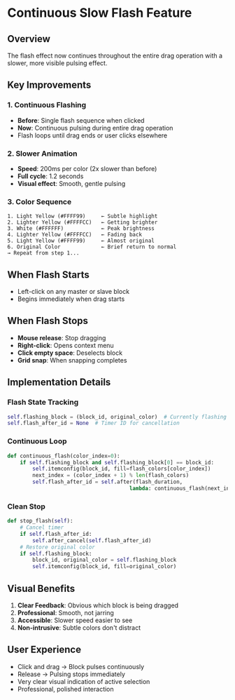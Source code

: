 # Continuous Slow Flash Feature

## Overview
The flash effect now continues throughout the entire drag operation with a slower, more visible pulsing effect.

## Key Improvements

### 1. Continuous Flashing
- **Before**: Single flash sequence when clicked
- **Now**: Continuous pulsing during entire drag operation
- Flash loops until drag ends or user clicks elsewhere

### 2. Slower Animation
- **Speed**: 200ms per color (2x slower than before)
- **Full cycle**: 1.2 seconds
- **Visual effect**: Smooth, gentle pulsing

### 3. Color Sequence
```
1. Light Yellow (#FFFF99)     ← Subtle highlight
2. Lighter Yellow (#FFFFCC)   ← Getting brighter
3. White (#FFFFFF)            ← Peak brightness
4. Lighter Yellow (#FFFFCC)   ← Fading back
5. Light Yellow (#FFFF99)     ← Almost original
6. Original Color             ← Brief return to normal
→ Repeat from step 1...
```

## When Flash Starts
- Left-click on any master or slave block
- Begins immediately when drag starts

## When Flash Stops
- **Mouse release**: Stop dragging
- **Right-click**: Opens context menu
- **Click empty space**: Deselects block
- **Grid snap**: When snapping completes

## Implementation Details

### Flash State Tracking
```python
self.flashing_block = (block_id, original_color)  # Currently flashing
self.flash_after_id = None  # Timer ID for cancellation
```

### Continuous Loop
```python
def continuous_flash(color_index=0):
    if self.flashing_block and self.flashing_block[0] == block_id:
        self.itemconfig(block_id, fill=flash_colors[color_index])
        next_index = (color_index + 1) % len(flash_colors)
        self.flash_after_id = self.after(flash_duration, 
                                       lambda: continuous_flash(next_index))
```

### Clean Stop
```python
def stop_flash(self):
    # Cancel timer
    if self.flash_after_id:
        self.after_cancel(self.flash_after_id)
    # Restore original color
    if self.flashing_block:
        block_id, original_color = self.flashing_block
        self.itemconfig(block_id, fill=original_color)
```

## Visual Benefits
1. **Clear Feedback**: Obvious which block is being dragged
2. **Professional**: Smooth, not jarring
3. **Accessible**: Slower speed easier to see
4. **Non-intrusive**: Subtle colors don't distract

## User Experience
- Click and drag → Block pulses continuously
- Release → Pulsing stops immediately
- Very clear visual indication of active selection
- Professional, polished interaction